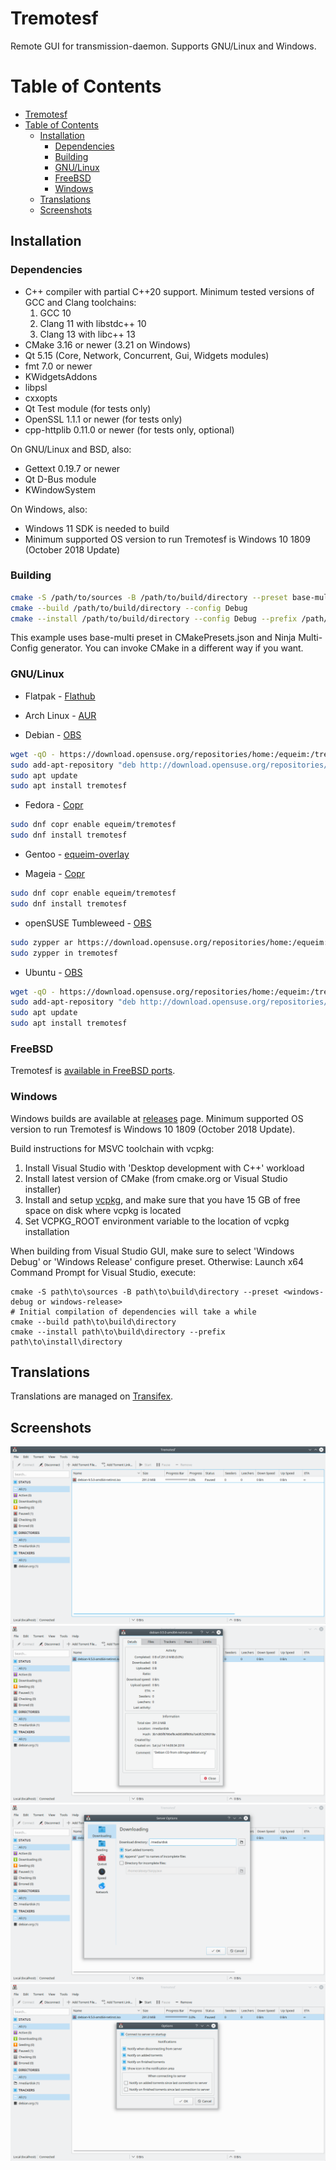 # Tremotesf
Remote GUI for transmission-daemon. Supports GNU/Linux and Windows.

Table of Contents
=================

   * [Tremotesf](#tremotesf)
   * [Table of Contents](#table-of-contents)
      * [Installation](#installation)
         * [Dependencies](#dependencies)
         * [Building](#building)
         * [GNU/Linux](#gnulinux)
         * [FreeBSD](#freebsd)
         * [Windows](#windows)
      * [Translations](#translations)
      * [Screenshots](#screenshots)

## Installation
### Dependencies
- C++ compiler with partial C++20 support. Minimum tested versions of GCC and Clang toolchains:
  1. GCC 10
  2. Clang 11 with libstdc++ 10
  3. Clang 13 with libc++ 13
- CMake 3.16 or newer (3.21 on Windows)
- Qt 5.15 (Core, Network, Concurrent, Gui, Widgets modules)
- fmt 7.0 or newer
- KWidgetsAddons
- libpsl
- cxxopts
- Qt Test module (for tests only)
- OpenSSL 1.1.1 or newer (for tests only)
- cpp-httplib 0.11.0 or newer (for tests only, optional)

On GNU/Linux and BSD, also:
- Gettext 0.19.7 or newer
- Qt D-Bus module
- KWindowSystem

On Windows, also:
- Windows 11 SDK is needed to build
- Minimum supported OS version to run Tremotesf is Windows 10 1809 (October 2018 Update)

### Building
```sh
cmake -S /path/to/sources -B /path/to/build/directory --preset base-multi
cmake --build /path/to/build/directory --config Debug
cmake --install /path/to/build/directory --config Debug --prefix /path/to/install/directory
```
This example uses base-multi preset in CMakePresets.json and Ninja Multi-Config generator.
You can invoke CMake in a different way if you want.

### GNU/Linux
- Flatpak - [Flathub](https://flathub.org/apps/details/org.equeim.Tremotesf)

- Arch Linux - [AUR](https://aur.archlinux.org/packages/tremotesf)

- Debian - [OBS](https://build.opensuse.org/project/show/home:equeim:tremotesf)

```sh
wget -qO - https://download.opensuse.org/repositories/home:/equeim:/tremotesf/Debian_12/Release.key | sudo tee /etc/apt/trusted.gpg.d/tremotesf.asc
sudo add-apt-repository "deb http://download.opensuse.org/repositories/home:/equeim:/tremotesf/Debian_12/ /"
sudo apt update
sudo apt install tremotesf
```

- Fedora - [Copr](https://copr.fedorainfracloud.org/coprs/equeim/tremotesf)
```sh
sudo dnf copr enable equeim/tremotesf
sudo dnf install tremotesf
```

- Gentoo - [equeim-overlay](https://github.com/equeim/equeim-overlay)

- Mageia - [Copr](https://copr.fedorainfracloud.org/coprs/equeim/tremotesf)
```sh
sudo dnf copr enable equeim/tremotesf
sudo dnf install tremotesf
```

- openSUSE Tumbleweed - [OBS](https://build.opensuse.org/project/show/home:equeim:tremotesf)
```sh
sudo zypper ar https://download.opensuse.org/repositories/home:/equeim:/tremotesf/openSUSE_Tumbleweed/home:equeim:tremotesf.repo
sudo zypper in tremotesf
```

- Ubuntu - [OBS](https://build.opensuse.org/project/show/home:equeim:tremotesf)

```sh
wget -qO - https://download.opensuse.org/repositories/home:/equeim:/tremotesf/xUbuntu_23.10/Release.key | sudo tee /etc/apt/trusted.gpg.d/tremotesf.asc
sudo add-apt-repository "deb http://download.opensuse.org/repositories/home:/equeim:/tremotesf/xUbuntu_23.10/ /"
sudo apt update
sudo apt install tremotesf
```

### FreeBSD
Tremotesf is [available in FreeBSD ports](https://www.freshports.org/net-p2p/tremotesf/).

### Windows
Windows builds are available at [releases](https://github.com/equeim/tremotesf2/releases) page.
Minimum supported OS version to run Tremotesf is Windows 10 1809 (October 2018 Update).

Build instructions for MSVC toolchain with vcpkg:
1. Install Visual Studio with 'Desktop development with C++' workload
2. Install latest version of CMake (from cmake.org or Visual Studio installer)
3. Install and setup [vcpkg](https://github.com/microsoft/vcpkg#quick-start-windows), and make sure that you have 15 GB of free space on disk where vcpkg is located
4. Set VCPKG_ROOT environment variable to the location of vcpkg installation

When building from Visual Studio GUI, make sure to select 'Windows Debug' or 'Windows Release' configure preset.
Otherwise:
Launch x64 Command Prompt for Visual Studio, execute:
```pwsh
cmake -S path\to\sources -B path\to\build\directory --preset <windows-debug or windows-release>
# Initial compilation of dependencies will take a while
cmake --build path\to\build\directory
cmake --install path\to\build\directory --prefix path\to\install\directory
```

## Translations
Translations are managed on [Transifex](https://www.transifex.com/equeim/tremotesf).

## Screenshots
![](https://github.com/equeim/tremotesf-screenshots/raw/master/desktop-1.png)
![](https://github.com/equeim/tremotesf-screenshots/raw/master/desktop-2.png)
![](https://github.com/equeim/tremotesf-screenshots/raw/master/desktop-3.png)
![](https://github.com/equeim/tremotesf-screenshots/raw/master/desktop-4.png)

